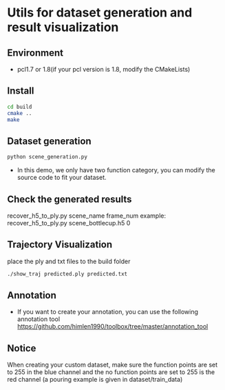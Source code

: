 # Utils for dataset generation and result visualization

## Environment
- pcl1.7 or 1.8(if your pcl version is 1.8, modify the CMakeLists)

## Install
```bash
cd build
cmake ..
make
```

## Dataset generation
```bash
python scene_generation.py
```
- In this demo, we only have two function category, you can modify the source code to fit your dataset.

## Check the generated results
recover_h5_to_ply.py scene_name frame_num
example: recover_h5_to_ply.py scene_bottlecup.h5 0

## Trajectory Visualization
place the ply and txt files to the build folder
```bash
./show_traj predicted.ply predicted.txt
```

## Annotation
- If you want to create your annotation, you can use the following annotation tool
https://github.com/himlen1990/toolbox/tree/master/annotation_tool

## Notice
When creating your custom dataset, make sure the function points are set to 255 in the blue channel and the no function points are set to 255 is the red channel (a pouring example is given in dataset/train_data)